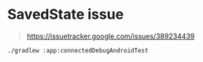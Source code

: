 # SavedState issue

> https://issuetracker.google.com/issues/389234439

```bash
./gradlew :app:connectedDebugAndroidTest
```
